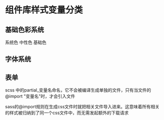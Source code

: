# 组件库样式变量分类

## 基础色彩系统

  系统色 中性色 基础色 

## 字体系统

## 表单

scss 中的partial_变量名命名，它不会被编译生成单独的文件，只有当文件的@import "变量名"时，才会引入文件

sass的@import规则在生成css文件时就把相关文件导入进来。这意味着所有相关的样式被归纳到了同一个css文件中，而无需发起额外的下载请求